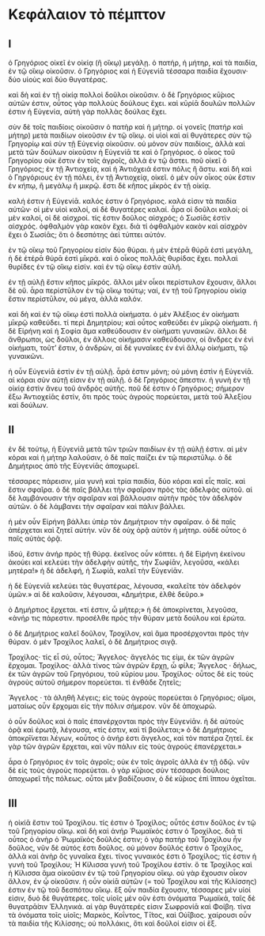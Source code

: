 # Κεφάλαιον τὸ πέμπτον

## I

ὁ Γρηγόριος οἰκεῖ ἐν οἰκίᾳ (ἢ οἴκῳ) μεγάλῃ.
ὁ πατήρ, ἡ μήτηρ, καὶ τὰ παιδία, ἐν τῷ οἴκῳ οἰκοῦσιν.
ὁ Γρηγόριος καὶ ἡ Εὐγενίᾱ τέσσαρα παιδία ἔχουσιν· δύο υἱοὺς καὶ δύο θυγατέρας.

καὶ δὴ καὶ ἐν τῇ οἰκίᾳ πολλοὶ δοῦλοι οἰκοῦσιν.
ὁ δὲ Γρηγόριος κῡ́ριος αὐτῶν ἐστιν, οὗτος γὰρ πολλοὺς δούλους ἔχει.
καὶ κῡρίᾱ δουλῶν πολλῶν ἐστιν ἡ Εὐγενία, αὑτὴ γὰρ πολλὰς δούλας ἔχει.

σὺν δὲ τοῖς παιδίοις οἰκοῦσιν ὁ πατὴρ καὶ ἡ μήτηρ.
οἱ γονεῖς (πατήρ καὶ μήτηρ) μετὰ παιδίων οἰκοῦσιν ἐν τῷ οἴκῳ. οἱ υἱοὶ καὶ αἱ θυγάτερες σὺν τῷ Γρηγορίῳ καὶ σὺν τῇ Εὐγενίᾳ οἰκοῦσιν. οὐ μόνον σὺν παιδίοις, ἀλλὰ καὶ μετὰ τῶν δούλων οἰκοῦσιν ἡ Εὐγενίᾱ τε καὶ ὁ Γρηγόριος.
ὁ οἶκος τοῦ Γρηγορίου οὐκ ἔστιν ἐν τοῖς ἀγροῖς, ἀλλὰ ἐν τῷ ἄστει. ποῦ οἰκεῖ ὁ Γρηγόριος; ἐν τῇ Ἀντιοχείᾳ, καὶ ἡ Ἀντιόχειά ἐστιν πόλις ἢ ἄστυ. καὶ δὴ καὶ ὁ Γηργόριους ἐν τῇ πόλει, ἐν τῇ Ἀντιοχείᾳ, οἰκεῖ. ὁ μὲν οὖν οἶκος οὐκ ἔστιν ἐν κήπῳ, ἢ μεγάλῳ ἢ μικρῷ. ἔστι δὲ κῆπος μῑκρὸς ἐν τῇ οἰκίᾳ.

καλή ἐστιν ἡ Εὐγενίᾱ. καλός ἐστιν ὁ Γρηγόριος. καλά εἰσιν τὰ παιδία αὐτῶν· οἱ μὲν υἱοὶ καλοί, αἱ δὲ θυγατέρες καλαί. ἆρα οἱ δοῦλοι καλοί; οἱ μὲν καλοί, οἱ δὲ αἰσχροί. τίς ἐστιν δοῦλος αἰσχρός; ὁ Σωσίᾱς ἐστὶν αἰσχρός. ὀφθαλμὸν γὰρ κακὸν ἔχει. διὰ τί ὀφθαλμὸν κακὸν καὶ αἰσχρὸν ἔχει ὁ Σωσίᾱς; ὅτι ὁ δεσπότης ἀεὶ τύπτει αὐτόν.

ἐν τῷ οἴκῳ τοῦ Γρηγορίου εἰσίν δύο θύραι. ἡ μὲν ἑτέρᾱ θύρᾱ ἐστὶ μεγάλη, ἡ δὲ ἑτέρᾱ θύρᾱ ἐστὶ μῑκρά. καὶ ὁ οἶκος πολλᾱ̀ς θυρίδας   ἔχει. πολλαὶ θυρίδες ἐν τῷ οἴκῳ εἰσίν. καὶ ἐν τῷ οἴκῳ ἐστὶν αὐλή.

ἐν τῇ αὐλῇ ἔστιν κῆπος μῑκρός. ἄλλοι μὲν οἶκοι περίστυλον ἔχουσιν, ἄλλοι δὲ οὔ. ἆρα περίστῡλον ἐν τῷ οἴκῳ τούτῳ; ναί, ἐν τῇ τοῦ Γρηγορίου οἰκίᾳ ἔστιν περίστῡλον, οὐ μέγα, ἀλλὰ καλόν.

καὶ δὴ καὶ ἐν τῷ οἴκῳ ἐστὶ πολλὰ οἰκήματα. ὁ μὲν Ἀλέξιος ἐν οἰκήματι μῑκρῷ καθεύδει. τί περὶ Δημητρίου; καὶ οὗτος καθεύδει ἐν μῑκρῷ οἰκήματι. ἡ δὲ Εἰρήνη καὶ ἡ Σοφία ἅμα καθεύδουσιν ἐν οἰκήματι γυναικῶν. ἄλλοι δὲ ἄνθρωποι, ὡς δοῦλοι, ἐν ἄλλοις οἰκήμασιν καθεύδουσιν, οἱ ἄνδρες ἐν ἑνὶ οἰκήματι, τοῦτ’ ἔστιν, ὁ ἀνδρών, αἱ δὲ γυναῖκες ἐν ἑνὶ ἄλλῳ οἰκήματι, τῷ γυναικῶνι.

ἡ οὖν Εὐγενίᾱ ἐστὶν ἐν τῇ αὐλῇ. ἆρά ἐστιν μόνη; οὐ μόνη ἐστὶν ἡ Εὐγενίᾱ. αἱ κόραι σὺν αὐτῇ εἰσιν ἐν τῇ αὐλῇ. ὁ δὲ Γρηγόριος ἄπεστιν. ἡ γυνὴ ἐν τῇ οἰκίᾳ ἐστὶν ἄνευ τοῦ ἀνδρὸς αὐτῆς. ποῦ δέ ἐστιν ὁ Γρηγόριος; σήμερον ἔξω Ἀντιοχείᾱς ἐστίν, ὅτι πρὸς τοὐς ἀγροὺς πορεύεται, μετὰ τοῦ Ἀλεξίου καὶ δούλων.
## II

ἐν δὲ τούτῳ, ἡ Εὐγενίᾱ μετὰ τῶν τριῶν παιδίων ἐν τῇ αὐλῇ ἐστιν. αἱ μὲν κόραι καὶ ἡ μήτηρ λαλοῦσιν, ὁ δὲ παῖς παίζει ἐν τῷ περιστῡ́λῳ. ὁ δὲ Δημήτριος ἀπὸ τῆς Εὐγενίᾱς ἀποχωρεῖ.

τέσσαρες πάρεισιν, μία γυνὴ καὶ τρία παιδία, δύο κόραι καὶ εἷς παῖς. καὶ ἔστιν σφαῖρα. ὁ δὲ παῖς βάλλει τὴν σφαῖραν πρὸς τὰς ἀδελφὰς αὐτοῦ. αἱ δὲ λαμβάνουσιν τὴν σφαῖραν καὶ βάλλουσιν αὐτὴν πρὸς τὸν ἀδελφὸν αὐτῶν. ὁ δὲ λάμβανει τὴν σφαῖραν καὶ πάλιν βάλλει.

ἡ μὲν οὖν Εἰρήνη βάλλει ὑπὲρ τὸν Δημήτριον τὴν σφαῖραν. ὁ δὲ παῖς ἀπέρχεται καὶ ζητεῖ αὐτήν. νῦν δὲ οὐχ ὁρᾷ αὐτὸν ἡ μήτηρ. οὐδὲ οὗτος ὁ παῖς αὐτὰς ὁρᾷ.

ἰδού, ἔστιν ἀνήρ πρὸς τῇ θύρᾳ. ἐκεῖνος οὖν κόπτει. ἡ δὲ Εἰρήνη ἐκείνου ἀκούει καὶ κελεύει τὴν ἀδελφὴν αὐτῆς, τὴν Σωφίᾱν, λεγοῦσα, «κάλει μητέρα!» ἡ δὲ ἀδελφή, ἡ Σωφίᾱ, καλεῖ τὴν Εὐγενίᾱν.

ἡ δὲ Εὐγενίᾱ κελεύει τὰς θυγατέρας, λέγουσα, «καλεῖτε τὸν ἀδελφόν ὑμῶν.» αἱ δὲ καλοῦσιν, λέγουσαι, «Δημήτριε, ἐλθὲ δεῦρο.»

ὁ Δημήρτιος ἔρχεται. «τί ἐστιν, ὦ μῆτερ;» ἡ δὲ ἀποκρίνεται, λεγοῦσα, «ἀνήρ τις πάρεστιν. προσέλθε πρὸς τὴν θύραν μετὰ δούλου καὶ ἐρώτα.

ὁ δὲ Δημήτριος καλεῖ δοῦλον, Τροχίλον, καὶ ἅμα προσέρχονται πρὸς τὴν θύραν. ὁ μὲν Τροχίλος λαλεῖ, ὁ δὲ Δημήτριος σιγᾷ.

Τροχίλος· τίς εἶ σύ, οὖτος;
Ἄγγελος· ἄγγελός τις εἰμι, ἐκ τῶν ἀγρῶν ἔρχομαι.
Τροχίλος· ἀλλὰ τίνος τῶν ἀγρῶν ἔρχῃ, ὦ φίλε;
Ἄγγελος · δήλως, ἐκ τῶν ἀγρῶν τοῦ Γρηγόριου, τοῦ κῡρίου μου.
Τροχίλος· οὗτος δὲ εἰς τοὺς ἀγροὺς αὐτοῦ σήμερον πορεύεται. τὶ ἐνθάδε ζητεῖς;

Ἄγγελος · τὰ ἀληθῆ λέγεις; εἰς τοὺς ἀγροὺς πορεύεται ὁ Γρηγόριος; οἴμοι, ματαίως οὖν ἔρχομαι εἰς τὴν πόλιν σήμερον. νῦν δὲ ἀποχωρῶ.

ὁ οὖν δοῦλος καὶ ὁ παῖς ἐπανέρχονται πρὸς τὴν Εὐγενίᾱν. ἡ δὲ αὐτοὺς ὁρᾷ καὶ ἐρωτᾷ, λέγουσα, «τίς ἐστιν, καὶ τί βούλεται;» ὁ δὲ Δημήτριος ἀποκρῑ́νεται λέγων, «οὗτος ὁ ἀνήρ ἐστι ἄγγελος, καὶ τὸν πατέρα ζητεῖ. ἐκ γὰρ τῶν ἀγρῶν ἔρχεται, καὶ νῦν πάλιν εἰς τοὺς ἀγροὺς ἐπανέρχεται.»

ἆρα ὁ Γρηγόριος ἐν τοῖς ἀγροῖς; οὐκ ἐν τοῖς ἀγροῖς ἀλλὰ ἐν τῇ ὁδῷ. νῦν δὲ εἰς τοὺς ἀγροὺς πορεύεται. ὁ γὰρ κῡ́ριος σὺν τέσσαρσι δούλοις ἀποχωρεῖ τῆς πόλεως. οὗτοι μὲν βαδίζουσιν, ὁ δὲ κῡ́ριος ἐπὶ ἵππου ὀχεῖται.

## III

ἡ οἰκίᾱ ἔστιν τοῦ Τροχίλου. τίς ἐστιν ὁ Τροχίλος; οὗτός ἐστιν δοῦλος ἐν τῷ τοῦ Γρηγορίου οἴκῳ. καὶ δὴ καὶ ἀνήρ Ῥωμαϊκός ἐστιν ὁ Τροχίλος. διὰ τί οὗτος ὁ ἀνὴρ ὁ Ῥωμαϊκὸς δοῦλός ἐστιν; ὁ γὰρ πατὴρ τοῦ Τροχίλου ἦν δοῦλος, νῦν δὲ αὐτός ἐστι δοῦλος.
οὐ μόνον δοῦλός ἐστιν ὁ Τροχίλος, ἀλλὰ καὶ ἀνὴρ ὃς γυναῖκα ἔχει. τίνος γυναικός ἐστι ὁ Τροχίλος; τίς ἐστιν ἡ γυνὴ τοῦ Τροχίλου; Ἡ Κίλισσα γυνή τοῦ Τροχίλου ἐστίν.
ὅ τε Τροχίλος καὶ ἡ Κίλισσα ἅμα οἰκοῦσιν ἐν τῷ τοῦ Γρηγορίου οἴκῳ. οὐ γὰρ ἔχουσιν οἶκον ἄλλον, ἐν ᾧ οἰκοῦσιν. ἡ οὖν οἰκίᾱ αὐτῶν (= τοῦ Τροχίλου καὶ τῆς Κιλίσσης) ἐστιν ἐν τῷ τοῦ δεσπότου οἴκῳ.
ἕξ οὖν παιδία ἔχουσιν, τέσσαρες μὲν υἱοί εἰσιν, δυὸ δὲ θυγάτερες. τοῖς υἱοῖς μὲν οῦν ἐστι ὀνόματα Ῥωμαϊκά, ταῖς δὲ θυγατρᾱ́σιν Ἑλληνικά. αἱ γὰρ θυγάτερές εἰσιν Σωφρονίᾱ καὶ Φοίβη. τίνα τὰ ὀνόματα τοῖς υἱοῖς; Μαρκὸς, Κοΐντος, Τῑ́τος, καὶ Οὐῑ́βιος.
χαίρουσι οὖν τὰ παιδία τῆς Κιλίσσης; οὐ πολλάκις, ὅτι καὶ δοῦλοί εἰσιν οἱ ἕξ.

